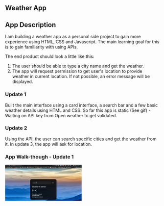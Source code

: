 ## Weather App

## App Description
I am building a weather app as a personal side project to gain more experience using HTML, CSS and Javascript. The main learning goal for this is to gain familiarity with using APIs. 

The end product should look a little like this:

1) The user should be able to type a city name and get the weather.
2) The app will request permission to get user's location to provide weather in current location. If not possible, an error message will be displayed.


### Update 1
Built the main interface using a card interface, a search bar and a few basic weather details using HTML and CSS. So far this app is static (See gif) - Waiting on API key from Open weather to get validated. 

### Update 2
Using the API, the user can search specific cities and get the weather from it. In update 3, the app will ask for location.

### App Walk-though - Update 1
<img src="https://github.com/amishfakun/weatherApp/blob/main/weatherApp1.gif" width=250><br>


